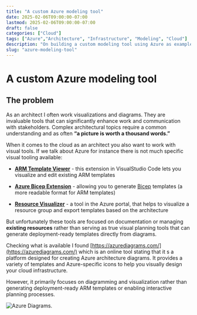 ```yaml
---
title: "A custom Azure modeling tool"
date: 2025-02-06T09:00:00-07:00
lastmod: 2025-02-06T09:00:00-07:00
draft: false
categories: ["Cloud"]
tags: ["Azure","Architecture", "Infrastructure", "Modeling", "Cloud"]
description: "On building a custom modeling tool using Azure as example"
slug: "azure-modeling-tool"
---
```


# A custom Azure modeling tool

## The problem

As an architect I often work visualizations and diagrams. They are invaluable tools that can significantly enhance work and communication with stakeholders. Complex architectural topics require a common understanding and as often **“a picture is worth a thousand words.”**

When it comes to the cloud as an architect you also want to work with visual tools. If we talk about Azure for instance there is not much specific visual tooling available:

- **[ARM Template Viewer](https://learn.microsoft.com/en-us/answers/questions/370410/how-to-generate-architecture-diagram-from-azure-re)** - this extension in VisualStudio Code lets you visualize and edit existing ARM templates

- **[Azure Bicep Extension](https://zimmergren.net/generate-bicep-templates-from-existing-azure-resources-vscode/)** - allowing you to generate [Bicep](https://learn.microsoft.com/en-us/azure/azure-resource-manager/bicep/overview?tabs=bicep) templates (a more readable format for ARM templates)

- **[Resource Visualizer](https://learn.microsoft.com/en-us/answers/questions/370410/how-to-generate-architecture-diagram-from-azure-re)** - a tool in the Azure portal, that helps to visualize a resource group and export templates based on the architecture

But unfortunately these tools are focused on documentation or managing **existing resources** rather than serving as true visual planning tools that can generate deployment-ready templates directly from diagrams.

Checking what is available I found [https://azurediagrams.com/](https://azurediagrams.com/) which is an online tool stating that it s a platform designed for creating Azure architecture diagrams. It provides a variety of templates and Azure-specific icons to help you visually design your cloud infrastructure.

However, it primarily focuses on diagramming and visualization rather than generating deployment-ready ARM templates or enabling interactive planning processes. 

![Azure Diagrams.](../images/azurediagramscom.png)
